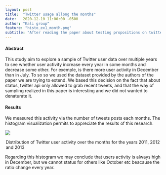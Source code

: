 ```yaml
---
layout: post
title:  "Twitter usage allong the months"
date:   2020-12-10 11:00:00 -0500
author: "Kali group"
feature: "histo_ex1_month.png"
subtitle: "After reading the paper about testing propositions on twitter usage, we wanted to add the research question 'Is there a pattern of twitter usage allong the year ? '. Is there some months, always the same months, where the usage increases or in contrary where it decreases ? Click this post to see the results"
---
```

<h4>Abstract</h4>
<p>
This study aim to explore a sample of Twitter user data over multiple years to see whether user activity increase every year in some months and decrease some other. For exemple, is there more user activity in December than in July.
To so so we used the dataset provided by the authors of the paper we are trying to extend. 
We based this decision on the fact that about status, twitter api only allowed to grab recent tweets, and that the way of sampling realized in this paper is interesting and we did not wanted to denaturate it. 
</p>
<h4>Results</h4>
<p>
We measured this activity via the number of tweets posts each months.
The histogram visualization permits to appreciate the results of this research.
</p>
<p class="blockimage">
<img src="{{ site.baseurl}}/assets/images/histo_ex1_month.png" class="half_width" />
</p>
<legend>Distribution of Twitter user activity over the months for the years 2011, 2012 and 2013</legend>
<p>
Regarding this histogram we may conclude that users activity is always high in December, but we cannot status for others like October etc beacause the ratio change every year.
</p>